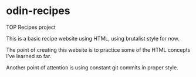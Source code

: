 # odin-recipes

TOP Recipes project

This is a basic recipe website using HTML, using brutalist style for now.

The point of creating this website is to practice some of the HTML concepts I've learned so far.

Another point of attention is using constant git commits in proper style.
